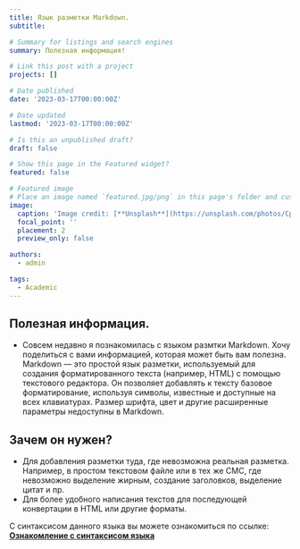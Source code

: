 ```yaml
---
title: Язык разметки Markdown.
subtitle: 

# Summary for listings and search engines
summary: Полезная информация!

# Link this post with a project
projects: []

# Date published
date: '2023-03-17T00:00:00Z'

# Date updated
lastmod: '2023-03-17T00:00:00Z'

# Is this an unpublished draft?
draft: false

# Show this page in the Featured widget?
featured: false

# Featured image
# Place an image named `featured.jpg/png` in this page's folder and customize its options here.
image:
  caption: 'Image credit: [**Unsplash**](https://unsplash.com/photos/CpkOjOcXdUY)'
  focal_point: ''
  placement: 2
  preview_only: false

authors:
  - admin

tags:
  - Academic
---
```


## Полезная информация.

 - Совсем недавно я познакомилась с языком размтки Markdown. Хочу поделиться с вами информацией, которая может быть вам полезна.
Markdown — это простой язык разметки, используемый для создания форматированного текста (например, HTML) с помощью текстового редактора. Он позволяет добавлять к тексту базовое форматирование, используя символы, известные и доступные на всех клавиатурах. Размер шрифта, цвет и другие расширенные параметры недоступны в Markdown.

## Зачем он нужен?
 - Для добавления разметки туда, где невозможна реальная разметка. Например, в простом текстовом файле или в тех же СМС, где невозможно выделение жирным, создание заголовков, выделение цитат и пр.
 - Для более удобного написания текстов для последующей конвертации в HTML или другие форматы.

С синтаксисом данного языка вы можете ознакомиться по ссылке: [**Ознакомление с синтаксисом языка**](https://guides.hexlet.io/ru/markdown/)
